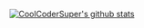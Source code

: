 [![CoolCoderSuper's github stats](https://github-readme-stats.vercel.app/api?username=CoolCoderSuper&show_icons=true&theme=tokyonight)](https://github.com/anuraghazra/github-readme-stats)
